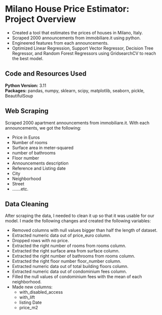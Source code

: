 # Milano House Price Estimator: Project Overview 
* Created a tool that estimates the prices of houses in Milano, Italy.
* Scraped 2000 announcements from immobiliare.it using python.
* Engineered features from each announcements. 
* Optimized Linear Regression, Support Vector Regressor, Decision Tree Regressor, and Random Forest Regressors using GridsearchCV to reach the best model.

## Code and Resources Used 
**Python Version:** 3.11  
**Packages:** pandas, numpy, sklearn, scipy, matplotlib, seaborn, pickle, BeautifulSoup

## Web Scraping
Scraped 2000 apartment announcements from immobiliare.it. With each announcements, we got the following:

*	Price in Euros
*	Number of rooms
*	Surface area in meter-squared
*	number of bathrooms
*	Floor number
*	Announcements description
*	Reference and Listing date
*	City
*	Neighborhood
*	Street
*	.......etc.

## Data Cleaning
After scraping the data, I needed to clean it up so that it was usable for our model. I made the following changes and created the following variables:

* Removed columns with null values bigger than half the length of dataset.
*	Extracted numeric data out of price_euro column.
*	Dropped rows with no price.
*	Extracted the right number of rooms from rooms column.
*	Extracted the right surface area from surface column.
*	Extracted the right number of bathrooms from rooms column.
*	Extracted the right floor number floor_number column.
*	Extracted numeric data out of total building floors column.
*	Extracted numeric data out of condominium fees column.
*	Filled the null values of condominium fees with the mean of each neighborhood.
*	Made new columns:
    * with_disabled_access
    * with_lift
    * listing Date
    * price_m2

